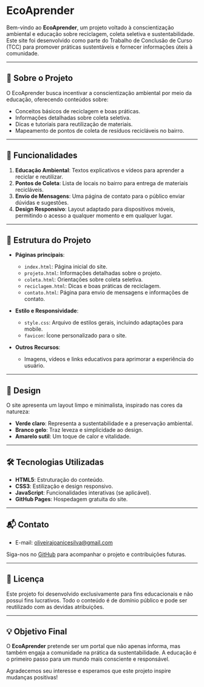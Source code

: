 # EcoAprender

Bem-vindo ao **EcoAprender**, um projeto voltado à conscientização ambiental e educação sobre reciclagem, coleta seletiva e sustentabilidade. Este site foi desenvolvido como parte do Trabalho de Conclusão de Curso (TCC) para promover práticas sustentáveis e fornecer informações úteis à comunidade.

---

## 🌿 **Sobre o Projeto**

O EcoAprender busca incentivar a conscientização ambiental por meio da educação, oferecendo conteúdos sobre:

- Conceitos básicos de reciclagem e boas práticas.
- Informações detalhadas sobre coleta seletiva.
- Dicas e tutoriais para reutilização de materiais.
- Mapeamento de pontos de coleta de resíduos recicláveis no bairro.

---

## 🚀 **Funcionalidades**

1. **Educação Ambiental**: Textos explicativos e vídeos para aprender a reciclar e reutilizar.
2. **Pontos de Coleta**: Lista de locais no bairro para entrega de materiais recicláveis.
3. **Envio de Mensagens**: Uma página de contato para o público enviar dúvidas e sugestões.
4. **Design Responsivo**: Layout adaptado para dispositivos móveis, permitindo o acesso a qualquer momento e em qualquer lugar.

---

## 📂 **Estrutura do Projeto**

- **Páginas principais**:
  - `index.html`: Página inicial do site.
  - `projeto.html`: Informações detalhadas sobre o projeto.
  - `coleta.html`: Orientações sobre coleta seletiva.
  - `reciclagem.html`: Dicas e boas práticas de reciclagem.
  - `contato.html`: Página para envio de mensagens e informações de contato.

- **Estilo e Responsividade**:
  - `style.css`: Arquivo de estilos gerais, incluindo adaptações para mobile.
  - `favicon`: Ícone personalizado para o site.
  
- **Outros Recursos**:
  - Imagens, vídeos e links educativos para aprimorar a experiência do usuário.

---

## 🎨 **Design**

O site apresenta um layout limpo e minimalista, inspirado nas cores da natureza:
- **Verde claro**: Representa a sustentabilidade e a preservação ambiental.
- **Branco gelo**: Traz leveza e simplicidade ao design.
- **Amarelo sutil**: Um toque de calor e vitalidade.

---

## 🛠️ **Tecnologias Utilizadas**

- **HTML5**: Estruturação do conteúdo.
- **CSS3**: Estilização e design responsivo.
- **JavaScript**: Funcionalidades interativas (se aplicável).
- **GitHub Pages**: Hospedagem gratuita do site.

---

## 📬 **Contato**

- E-mail: [oliveirajoanicesilva@gmail.com](mailto:oliveirajoanicesilva@gmail.com)

Siga-nos no [GitHub](https://github.com/srtapoe) para acompanhar o projeto e contribuições futuras.

---

## 📜 **Licença**

Este projeto foi desenvolvido exclusivamente para fins educacionais e não possui fins lucrativos. Todo o conteúdo é de domínio público e pode ser reutilizado com as devidas atribuições.

---

## 💡 **Objetivo Final**

O **EcoAprender** pretende ser um portal que não apenas informa, mas também engaja a comunidade na prática da sustentabilidade. A educação é o primeiro passo para um mundo mais consciente e responsável.

Agradecemos seu interesse e esperamos que este projeto inspire mudanças positivas!
